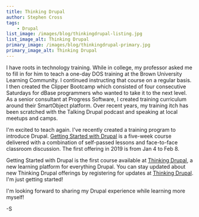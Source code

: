```yaml
---
title: Thinking Drupal
author: Stephen Cross
tags:
    - Drupal
list_image: /images/blog/thinkingdrupal-listing.jpg
list_image_alt: Thinking Drupal  
primary_image: /images/blog/thinkingdrupal-primary.jpg
primary_image_alt: Thinking Drupal
---
```

I have roots in technology training.    While in college, my professor asked me to fill in for him to teach a one-day DOS training at the Brown University Learning Community.   I continued instructing that course on a regular basis.      I then created the Clipper Bootcamp which consisted of four consecutive Saturdays for dBase programmers who wanted to take it to the next level.   As a senior consultant at Progress Software, I created training curriculum around their SmartObject platform.   Over recent years, my training itch has been scratched with the Talking Drupal podcast and speaking at local meetups and camps.
 
I'm excited to teach again.  I've recently created a training program to introduce Drupal.  [Getting Started with Drupal](https://www.thinkingdrupal.com/courses/getting-started-with-drupal) is a five-week course delivered with a combination of self-passed lessons and face-to-face classroom discussion.   The first offering in 2019 is from Jan 4 to Feb 8.  

Getting Started with Drupal is the first course available at [Thinking Drupal](https://www.thinkingdrupal.com), a new learning platform for everything Drupal.   You can stay updated about new Thinking Drupal offerings by registering for updates at [Thinking Drupal](https://www.thinkingdrupal.com).  I'm just getting started!

I'm looking forward to sharing my Drupal experience while learning more myself!

-S
